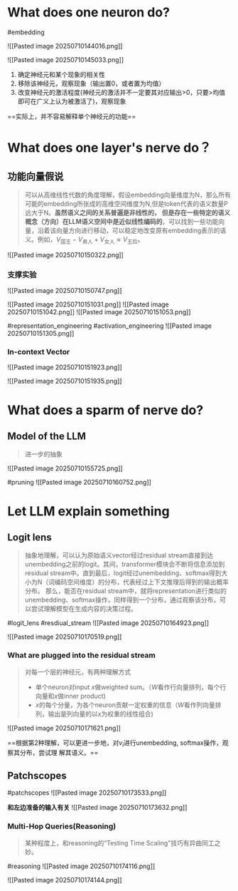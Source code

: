 # What does one neuron do?
#embedding 

![[Pasted image 20250710144016.png]]

![[Pasted image 20250710145033.png]]

1. 确定神经元和某个现象的相关性
2. 移除该神经元，观察现象（输出置0，或者置为均值）
3. 改变神经元的激活程度(神经元的激活并不一定要其对应输出>0，只要>均值即可在广义上认为被激活了)，观察现象

==实际上，并不容易解释单个神经元的功能==
# What does one layer's nerve do？
## 功能向量假说
> 可以从高维线性代数的角度理解，假设embedding向量维度为N，那么所有可能的embedding所张成的高维空间维度为N,但是token代表的语义数量P远大于N。**虽然语义之间的关系普遍是非线性的， 但是存在一些特定的语义概念（方向）在LLM语义空间中是近似线性编码的**，可以找到一些功能向量，沿着该向量方向进行移动，可以稳定地改变原有embedding表示的语义。例如，$V_{\text{国王}}-V_{\text{男人}}+V_{\text{女人}}\approx V_{\text{王后}}$。

![[Pasted image 20250710150322.png]]

### 支撑实验
![[Pasted image 20250710150747.png]]

![[Pasted image 20250710151031.png]]
![[Pasted image 20250710151042.png]]
![[Pasted image 20250710151053.png]]

#representation_engineering #activation_engineering
![[Pasted image 20250710151305.png]]
### In-context Vector
![[Pasted image 20250710151923.png]]

![[Pasted image 20250710151935.png]]
# What does a sparm of nerve do?
## Model of the LLM
> 进一步的抽象

![[Pasted image 20250710155725.png]]

#pruning
![[Pasted image 20250710160752.png]]

# Let LLM explain something
## Logit lens
> 抽象地理解，可以认为原始语义vector经过residual stream直接到达unembedding之前的logit。其间，transformer模块会不断将信息添加到residual stream中。直到最后，logit经过unembedding、softmax得到大小为N（词编码空间维度）的分布，代表经过上下文推理后得到的输出概率分布。
> 那么，能否在residual stream中，就将representation进行类似的unembedding、softmax操作，同样得到一个分布，通过观察该分布，可以尝试理解模型在生成内容的决策过程。

#logit_lens #resdiual_stream
![[Pasted image 20250710164923.png]]

![[Pasted image 20250710170519.png]]

### What are plugged into the residual stream
> 对每一个层的神经元，有两种理解方式
> - 单个neuron对input $x$做weighted sum。（$W$看作行向量排列，每个行向量和$x$做inner product)
> - $x$的每个分量，为各个neuron贡献一定权重的信息（$W$看作列向量排列，输出是列向量的以$x$为权重的线性组合)

![[Pasted image 20250710171621.png]]

==根据第2种理解，可以更进一步地，对$v_i$进行unembedding, softmax操作，观察其分布，尝试理
解其语义。==

## Patchscopes
#patchscopes
![[Pasted image 20250710173533.png]]

**和左边准备的输入有关**
![[Pasted image 20250710173632.png]]

### Multi-Hop Queries(Reasoning)
> 某种程度上，和reasoning的“Testing Time Scaling"技巧有异曲同工之妙。

#reasoning 
![[Pasted image 20250710174116.png]]

![[Pasted image 20250710174144.png]]
